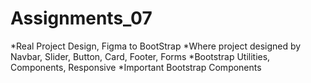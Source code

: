 # Assignments_07
*Real Project Design, Figma to BootStrap
*Where project designed by Navbar, Slider, Button, Card, Footer, Forms
*Bootstrap Utilities, Components, Responsive
*Important Bootstrap Components
